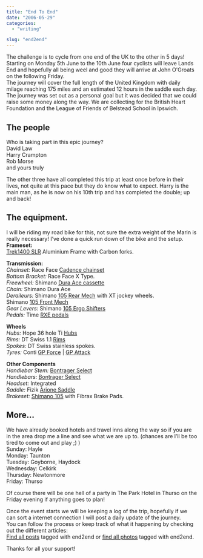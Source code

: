 ```yaml
---
title: "End To End"
date: "2006-05-29"
categories: 
  - "writing"

slug: "end2end"
---
```


The challenge is to cycle from one end of the UK to the other in 5 days!  
Starting on Monday 5th June to the 10th June four cyclists will leave Lands End and hopefully all being weel and good they will arrive at John O'Groats on the following Friday.  
The journey will cover the full length of the United Kingdom with daily milage reaching 175 miles and an estimated 12 hours in the saddle each day.  
The journey was set out as a personal goal but it was decided that we could raise some money along the way. We are collecting for the British Heart Foundation and the League of Friends of Belstead School in Ipswich.

## The people

Who is taking part in this epic journey?  
David Law  
Harry Crampton  
Rob Morse  
and yours truly

The other three have all completed this trip at least once before in their lives, not quite at this pace but they do know what to expect. Harry is the main man, as he is now on his 10th trip and has completed the double; up and back!

## The equipment.

I will be riding my road bike for this, not sure the extra weight of the Marin is really necessary! I’ve done a quick run down of the bike and the setup.  
**Frameset:**  
[Trek1400 SLR](http://static.flickr.com/71/157440389_af5f624f9f.jpg) Aluminium Frame with Carbon forks.

**Transmission:**  
_Chainset:_ Race Face [Cadence chainset](http://static.flickr.com/58/157420266_6e46a88486.jpg)  
_Bottom Bracket:_ Race Face X Type.  
_Freewheel:_ Shimano [Dura Ace cassette](http://static.flickr.com/47/157434573_9779d01769.jpg)  
_Chain:_ Shimano Dura Ace  
_Deraileurs:_ Shimano [105 Rear Mech](http://static.flickr.com/65/157418227_460a950261.jpg) with XT jockey wheels.  
Shimano [105 Front Mech](http://static.flickr.com/54/157419273_c8a8fdd667.jpg)  
_Gear Levers:_ Shimano [105 Ergo Shifters](http://static.flickr.com/66/157416481_41a84ed581.jpg)  
_Pedals:_ Time [RXE pedals](http://static.flickr.com/59/157422720_fc973b3b57.jpg)

**Wheels**  
_Hubs:_ Hope 36 hole Ti [Hubs](http://static.flickr.com/56/157421091_604a19d33b.jpg)  
_Rims:_ DT Swiss 1.1 [Rims](http://static.flickr.com/61/157423473_b527c5951b.jpg)  
_Spokes:_ DT Swiss stainless spokes.  
_Tyres:_ Conti [GP Force](http://static.flickr.com/69/157436448_ffccb23153.jpg) | [GP Attack](http://static.flickr.com/64/157424127_b1700906a1.jpg)

**Other Components**  
_Handlebar Stem:_ [Bontrager Select](http://static.flickr.com/65/157414347_e6876ee21a.jpg)  
_Handlebars:_ [Bontrager Select](http://static.flickr.com/58/157415527_6e607326e1.jpg)  
_Headset:_ Integrated  
_Saddle:_ Fizik [Arione Saddle](http://static.flickr.com/61/157438660_a2fc0e8f8f.jpg)  
_Brakeset:_ [Shimano 105](http://static.flickr.com/59/157435719_74fcff5e1a.jpg) with Fibrax Brake Pads.

## More…

We have already booked hotels and travel inns along the way so if you are in the area drop me a line and see what we are up to. (chances are I’ll be too tired to come out and play ;) )  
Sunday: Hayle  
Monday: Taunton  
Tuesday: Goyborne, Haydock  
Wednesday: Celkirk  
Thursday: Newtonmore  
Friday: Thurso

Of course there will be one hell of a party in The Park Hotel in Thurso on the Friday evening if anything goes to plan!

Once the event starts we will be keeping a log of the trip, hopefully if we can sort a internet connection I will post a daily update of the journey.  
You can follow the process or keep track of what it happening by checking out the different articles:  
[Find all posts](https://adamchamberlin.info/tagged/end2end) tagged with end2end or [find all photos](http://www.flickr.com/photos/funkylarma/tags/end2end/) tagged with end2end.

Thanks for all your support!
